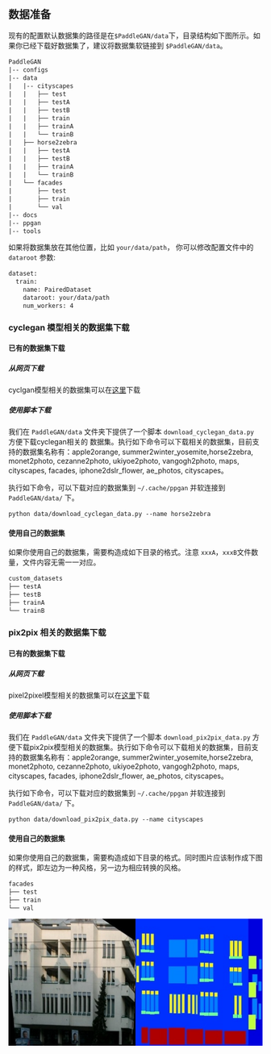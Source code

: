 ## 数据准备

现有的配置默认数据集的路径是在`$PaddleGAN/data`下，目录结构如下图所示。如果你已经下载好数据集了，建议将数据集软链接到 `$PaddleGAN/data`。

```
PaddleGAN
|-- configs
|-- data
|   |-- cityscapes
|   |   ├── test
|   |   ├── testA
|   |   ├── testB
|   |   ├── train
|   |   ├── trainA
|   |   └── trainB
|   ├── horse2zebra
|   |   ├── testA
|   |   ├── testB
|   |   ├── trainA
|   |   └── trainB
|   └── facades
|       ├── test
|       ├── train
|       └── val
|-- docs
|-- ppgan
|-- tools

```

如果将数据集放在其他位置，比如 ```your/data/path```，
你可以修改配置文件中的 ```dataroot``` 参数:

```
dataset:
  train:
    name: PairedDataset
    dataroot: your/data/path
    num_workers: 4
```

### cyclegan 模型相关的数据集下载

#### 已有的数据集下载

##### 从网页下载
cyclgan模型相关的数据集可以在[这里](https://people.eecs.berkeley.edu/~taesung_park/CycleGAN/datasets/)下载

##### 使用脚本下载
我们在 ```PaddleGAN/data``` 文件夹下提供了一个脚本 ```download_cyclegan_data.py``` 方便下载cyclegan相关的
数据集。执行如下命令可以下载相关的数据集，目前支持的数据集名称有：apple2orange, summer2winter_yosemite,horse2zebra, monet2photo, cezanne2photo, ukiyoe2photo, vangogh2photo, maps, cityscapes, facades, iphone2dslr_flower, ae_photos, cityscapes。

执行如下命令，可以下载对应的数据集到 ```~/.cache/ppgan``` 并软连接到 ```PaddleGAN/data/``` 下。
```
python data/download_cyclegan_data.py --name horse2zebra
```
#### 使用自己的数据集
如果你使用自己的数据集，需要构造成如下目录的格式。注意 ```xxxA```，```xxxB```文件数量，文件内容无需一一对应。
```
custom_datasets
├── testA
├── testB
├── trainA
└── trainB
```

### pix2pix 相关的数据集下载

#### 已有的数据集下载

##### 从网页下载
pixel2pixel模型相关的数据集可以在[这里](hhttps://people.eecs.berkeley.edu/~tinghuiz/projects/pix2pix/datasets/)下载

##### 使用脚本下载
我们在 ```PaddleGAN/data``` 文件夹下提供了一个脚本 ```download_pix2pix_data.py``` 方便下载pix2pix模型相关的数据集。执行如下命令可以下载相关的数据集，目前支持的数据集名称有：apple2orange, summer2winter_yosemite,horse2zebra, monet2photo, cezanne2photo, ukiyoe2photo, vangogh2photo, maps, cityscapes, facades, iphone2dslr_flower, ae_photos, cityscapes。

执行如下命令，可以下载对应的数据集到 ```~/.cache/ppgan``` 并软连接到 ```PaddleGAN/data/``` 下。
```
python data/download_pix2pix_data.py --name cityscapes
```

#### 使用自己的数据集
如果你使用自己的数据集，需要构造成如下目录的格式。同时图片应该制作成下图的样式，即左边为一种风格，另一边为相应转换的风格。

```
facades
├── test
├── train
└── val
```

![](./imgs/1.jpg)
